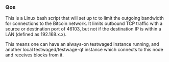 ### Qos ###

This is a Linux bash script that will set up tc to limit the outgoing bandwidth for connections to the Bitcoin network. It limits outbound TCP traffic with a source or destination port of 46103, but not if the destination IP is within a LAN (defined as 192.168.x.x).

This means one can have an always-on testwaged instance running, and another local testwaged/testwage-qt instance which connects to this node and receives blocks from it.
